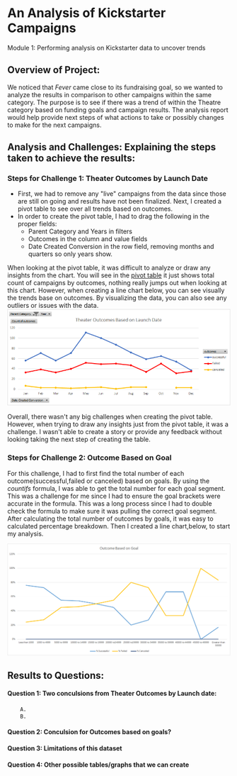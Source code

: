 # An Analysis of Kickstarter Campaigns
Module 1: Performing analysis on Kickstarter data to uncover trends
## Overview of Project: 
We noticed that *Fever* came close to its fundraising goal, so we wanted to analyze the results in comparison to other campaigns within the same category. The purpose is to see if there was a trend of within the Theatre category based on funding goals and campaign results. The analysis report would help provide next steps of what actions to take or possibly changes to make for the next campaigns.

## Analysis and Challenges: Explaining the steps taken to achieve the results: 
### Steps for Challenge 1: Theater Outcomes by Launch Date 
* First, we had to remove any "live" campaigns from the data since those are still on going and results have not been finalized. Next, I created a pivot table to see over all trends based on outcomes. 
* In order to create the pivot table, I had to drag the following in the proper fields:
    * Parent Category and Years in filters
    * Outcomes in the column and value fields
    * Date Created Conversion  in the row field, removing months and quarters so only years show.
    
When looking at the pivot table, it was difficult to analyze or draw any insights from the chart.  You will see in the [pivot table](https://drive.google.com/drive/folders/1eSgV00O8FJ03HGqcbXv0cmouGCaOzCbP?usp=sharing) it just shows total count of campaigns by outcomes, nothing really jumps out when looking at this chart.  However, when creating a line chart below, you can see visually the trends base on outcomes.  By visualizing the data, you can also see any outliers or issues with the data. 
![](Theater_Outcomes_vs_Launch.png)

Overall, there wasn't any big challenges when creating the pivot table.  However, when trying to draw any insights just from the pivot table, it was a challenge.  I wasn't able to create a story or provide any feedback without looking taking the next step of creating the table. 

### Steps for Challenge 2: Outcome Based on Goal
For this challenge, I had to first find the total number of each outcome(successful,failed or canceled) based on goals.  By using the *countifs* formula, I was able to get the total number for each goal segment.  This was a challenge for me since I had to ensure the goal brackets were accurate in the formula.  This was a long process since I had to double check the formula to make sure it was pulling the correct goal segment. 
After calculating the total number of outcomes by goals, it was easy to calculated percentage breakdown. Then I created a line chart,below, to start my analysis. 

![Outcome based on goal](Outcomes_vs_Goals.png)

## Results to Questions: 
#### Question 1: Two conculsions from Theater Outcomes by Launch date: 
        A. 
        B. 
#### Question 2: Conculsion for Outcomes based on goals? 

#### Question 3: Limitations of this dataset

#### Question 4: Other possible tables/graphs that we can create
    

